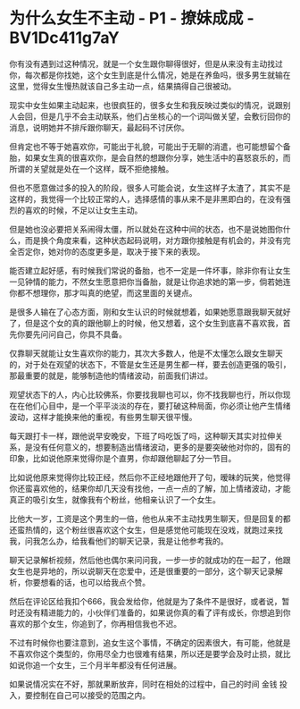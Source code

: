 # 为什么女生不主动 - P1 - 撩妹成成 - BV1Dc411g7aY

你有没有遇到过这种情况，就是一个女生跟你聊得很好，但是从来没有主动找过你，每次都是你找她，这个女生到底是什么情况，她是在养鱼吗，很多男生就输在这里，觉得女生慢热就该自己多主动一点，结果搞得自己很被动。

现实中女生如果主动起来，也很疯狂的，很多女生和我反映过类似的情况，说跟别人会回，但是几乎不会主动联系，他们占坐核心的一个词叫做关望，会敷衍回你的消息，说明她并不排斥跟你聊天，最起码不讨厌你。

但肯定也不等于她喜欢你，可能出于礼貌，可能出于无聊的消遣，也可能想留个备胎，如果女生真的很喜欢你，是会自然的想跟你分享，她生活中的喜怒哀乐的，而所谓的关望就是处在一个这样，既不拒绝接触。

但也不愿意做过多的投入的阶段，很多人可能会说，女生这样子太渣了，其实不是这样的，我觉得一个比较正常的人，选择感情的事从来不是非黑即白的，在没有强烈的喜欢的时候，不足以让女生主动。

但是她也没必要把关系闹得太僵，所以就处在这种中间的状态，也不是说她图你什么，而是换个角度来看，这种状态起码说明，对方跟你接触是有机会的，并没有完全否定你，她对你的态度更多是，取决于接下来的表现。

能否建立起好感，有时候我们常说的备胎，也不一定是一件坏事，除非你有让女生一见钟情的能力，不然女生愿意把你当备胎，就是让你追求她的第一步，倘若她连你都不想理你，那才叫真的绝望，而这里面的关键点。

是很多人输在了心态方面，刚和女生认识的时候就想着，如果她愿意跟我聊天就好了，但是这个女的真的跟他聊上的时候，他又想着，这个女生到底喜不喜欢我，首先你要先问问自己，你具不具备。

仅靠聊天就能让女生喜欢你的能力，其次大多数人，他是不太懂怎么跟女生聊天的，对于处在观望的状态下，不管是女生还是男生都一样，要去创造更强的吸引，那最重要的就是，能够制造他的情绪波动，前面我们讲过。

观望状态下的人，内心比较佛系，你要找我聊也可以，你不找我聊也行，所以你现在在他们心目中，是一个平平淡淡的存在，要打破这种局面，你必须让他产生情绪波动，这样才能换来他的重视，有些男生聊天很平慢。

每天跟打卡一样，跟他说早安晚安，下班了吗吃饭了吗，这种聊天其实对拉伸关系，是没有任何意义的，想要制造出情绪波动，更多的是要突破他对你的，固有的印象，比如说他原来觉得你是个直男，你却跟他聊起了分一节目。

比如说他原来觉得你比较正经，然后你不正经地跟他开了句，暧昧的玩笑，他觉得你还蛮喜欢他的，结果你却几天没有找他，一点一点的了解，加上情绪波动，才能真正的吸引女生，就像我有个粉丝，他相亲认识了一个女生。

比他大一岁，工资是这个男生的一倍，他也从来不主动找男生聊天，但是回复的都还蛮热情的，这个粉丝很喜欢这个女生，但是感觉他可能现在没戏，就跑过来找我，问我怎么办，给我看他们的聊天记录，我是让他参考我的。

聊天记录解析视频，然后他也偶尔来问问我，一步一步的就成功的在一起了，他跟女生也是异地的，所以说聊天在恋爱中，还是很重要的一部分，这个聊天记录解析，你要想看的话，也可以给我点个赞。

然后在评论区给我扣个666，我会发给你，他就是为了条件不是很好，或者说，暂时还没有精进能力的，小伙伴们准备的，如果说你真的看了评有成长，你想追到你喜欢的那个女生，你追到了，你再相信我也不迟。

不过有时候你也要注意到，追女生这个事情，不确定的因素很大，有可能，他就是不喜欢你这个类型的，你用尽全力也很难有结果，所以还是要学会及时止损，就比如说你追一个女生，三个月半年都没有任何进展。

如果说情况实在不好，那就果断放弃，同时在相处的过程中，自己的时间 金钱 投入，要控制在自己可以接受的范围之内。